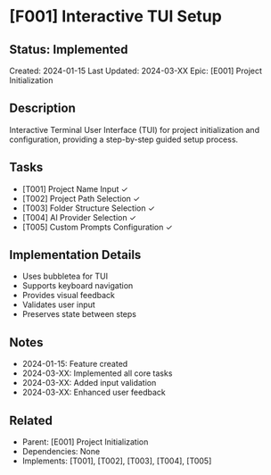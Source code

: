 # [F001] Interactive TUI Setup

## Status: Implemented
Created: 2024-01-15
Last Updated: 2024-03-XX
Epic: [E001] Project Initialization

## Description
Interactive Terminal User Interface (TUI) for project initialization and configuration, providing a step-by-step guided setup process.

## Tasks
- [T001] Project Name Input ✓
- [T002] Project Path Selection ✓
- [T003] Folder Structure Selection ✓
- [T004] AI Provider Selection ✓
- [T005] Custom Prompts Configuration ✓

## Implementation Details
- Uses bubbletea for TUI
- Supports keyboard navigation
- Provides visual feedback
- Validates user input
- Preserves state between steps

## Notes
- 2024-01-15: Feature created
- 2024-03-XX: Implemented all core tasks
- 2024-03-XX: Added input validation
- 2024-03-XX: Enhanced user feedback

## Related
- Parent: [E001] Project Initialization
- Dependencies: None
- Implements: [T001], [T002], [T003], [T004], [T005] 